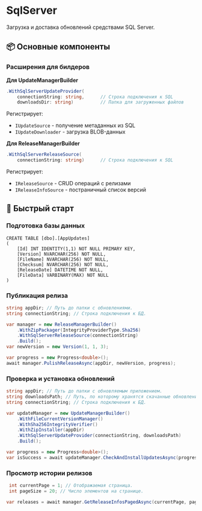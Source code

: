 # SqlServer
Загрузка и доставка обновлений средствами SQL Server.

## 📦 Основные компоненты

### Расширения для билдеров

**Для UpdateManagerBuilder**

```cs
.WithSqlServerUpdateProvider(
    connectionString: string,      // Строка подключения к SQL
    downloadsDir: string)          // Папка для загруженных файлов
```

Регистрирует:
* `IUpdateSource` - получение метаданных из SQL
* `IUpdateDownloader` - загрузка BLOB-данных

**Для ReleaseManagerBuilder**

```cs
.WithSqlServerReleaseSource(
    connectionString: string)      // Строка подключения к SQL
```

Регистрирует:
* `IReleaseSource` - CRUD операций с релизами
* `IReleaseInfoSource` - постраничный список версий

## 🚀 Быстрый старт

### Подготовка базы данных

```tsql
CREATE TABLE [dbo].[AppUpdates]
(
	[Id] INT IDENTITY(1,1) NOT NULL PRIMARY KEY,
	[Version] NVARCHAR(256) NOT NULL,
	[FileName] NVARCHAR(256) NOT NULL,
	[Checksum] NVARCHAR(256) NOT NULL,
	[ReleaseDate] DATETIME NOT NULL,
	[FileData] VARBINARY(MAX) NOT NULL
)
```
### Публикация релиза

```csharp
string appDir; // Путь до папки с обновлениями.
string connectionString; // Строка подключения к БД.

var manager = new ReleaseManagerBuilder()
    .WithZipPackager(IntegrityProviderType.Sha256)
    .WithSqlServerReleaseSource(connectionString)
    .Build();
var newVersion = new Version(1, 1, 3);

var progress = new Progress<double>();
await manager.PulishReleaseAsync(appDir, newVersion, progress);
```

### Проверка и установка обновлений

```csharp
string appDir; // Путь до папки с обновляемым приложением.
string downloadsPath; // Путь, по которому хранятся скачанные обновления.
string connectionString; // Строка подключения к БД. 

var updateManager = new UpdateManagerBuilder()
    .WithFileCurrentVersionManager()
    .WithSha256IntegrityVerifier()
    .WithZipInstaller(appDir)
    .WithSqlServerUpdateProvider(connectionString, downloadsPath)
    .Build();

var progress = new Progress<double>();
var isSuccess = await updateManager.CheckAndInstallUpdatesAsync(progress);
```

### Просмотр истории релизов

```csharp
 int currentPage = 1; // Отображаемая страница.
 int pageSize = 20; // Число элементов на странице.

var releases = await manager.GetReleaseInfosPagedAsync(currentPage, pageSize);
```
